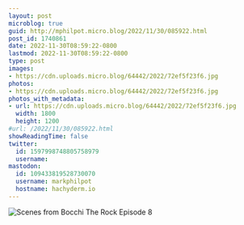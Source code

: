 ```yaml
---
layout: post
microblog: true
guid: http://mphilpot.micro.blog/2022/11/30/085922.html
post_id: 1740861
date: 2022-11-30T08:59:22-0800
lastmod: 2022-11-30T08:59:22-0800
type: post
images:
- https://cdn.uploads.micro.blog/64442/2022/72ef5f23f6.jpg
photos:
- https://cdn.uploads.micro.blog/64442/2022/72ef5f23f6.jpg
photos_with_metadata:
- url: https://cdn.uploads.micro.blog/64442/2022/72ef5f23f6.jpg
  width: 1800
  height: 1200
#url: /2022/11/30/085922.html
showReadingTime: false
twitter:
  id: 1597998748805758979
  username: 
mastodon:
  id: 109433819528730070
  username: markphilpot
  hostname: hachyderm.io
---
```

![Scenes from Bocchi The Rock Episode 8](https://micro.markphilpot.com/uploads/2022/72ef5f23f6.jpg)

